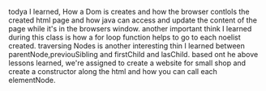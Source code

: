 todya I learned,
How a Dom is creates and how the browser contlols the created html page and how java can access and update the content of the page while it's in the browsers window.
another important think I learned during this class is how a for loop function helps to go to each noelist created.
traversing Nodes is another interesting thin I learned between parentNode,previouSibling and firstChild and lasChild. based ont he above lessons learned, we're assigned to create a website for small shop and create a constructor along the html and how you can call each elementNode.